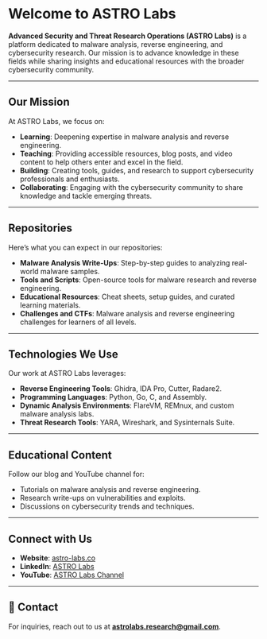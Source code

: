 # Welcome to ASTRO Labs

**Advanced Security and Threat Research Operations (ASTRO Labs)** is a platform dedicated to malware analysis, reverse engineering, and cybersecurity research. Our mission is to advance knowledge in these fields while sharing insights and educational resources with the broader cybersecurity community.

---

## **Our Mission**
At ASTRO Labs, we focus on:
- **Learning**: Deepening expertise in malware analysis and reverse engineering.
- **Teaching**: Providing accessible resources, blog posts, and video content to help others enter and excel in the field.
- **Building**: Creating tools, guides, and research to support cybersecurity professionals and enthusiasts.
- **Collaborating**: Engaging with the cybersecurity community to share knowledge and tackle emerging threats.

---

## **Repositories**
Here’s what you can expect in our repositories:
- **Malware Analysis Write-Ups**: Step-by-step guides to analyzing real-world malware samples.  
- **Tools and Scripts**: Open-source tools for malware research and reverse engineering.  
- **Educational Resources**: Cheat sheets, setup guides, and curated learning materials.  
- **Challenges and CTFs**: Malware analysis and reverse engineering challenges for learners of all levels.  

---

## **Technologies We Use**
Our work at ASTRO Labs leverages:
- **Reverse Engineering Tools**: Ghidra, IDA Pro, Cutter, Radare2.  
- **Programming Languages**: Python, Go, C, and Assembly.  
- **Dynamic Analysis Environments**: FlareVM, REMnux, and custom malware analysis labs.  
- **Threat Research Tools**: YARA, Wireshark, and Sysinternals Suite.  

---

## **Educational Content**
Follow our blog and YouTube channel for:
- Tutorials on malware analysis and reverse engineering.  
- Research write-ups on vulnerabilities and exploits.  
- Discussions on cybersecurity trends and techniques.  

---

## **Connect with Us**
- **Website**: [astro-labs.co](https://astro-labs.co)  
- **LinkedIn**: [ASTRO Labs](https://linkedin.com/company/astrolabs)  
- **YouTube**: [ASTRO Labs Channel](https://youtube.com/@astrolabs)

---

## 📧 **Contact**
For inquiries, reach out to us at **[astrolabs.research@gmail.com](mailto:astrolabs.research@gmail.com)**.  


